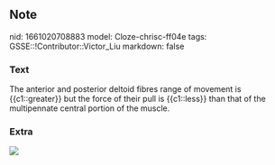 ## Note
nid: 1661020708883
model: Cloze-chrisc-ff04e
tags: GSSE::!Contributor::Victor_Liu
markdown: false

### Text
The anterior and posterior deltoid fibres range of movement is {{c1::greater}} but the force of their pull is {{c1::less}} than that of the multipennate central portion of the muscle.

### Extra
<img src= 
"1575875936-anterior-posterior-deltoid-muscle-origin-insertion-diagram.webp">
